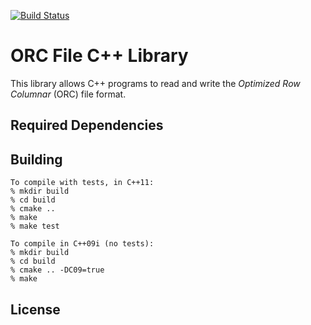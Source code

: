 [![Build Status](https://travis-ci.org/hortonworks/orc.svg?branch=c%2B%2B)](https://travis-ci.org/hortonworks/orc)

# ORC File C++ Library

This library allows C++ programs to read and write the _Optimized Row Columnar_ (ORC) file format.

## Required Dependencies

## Building

```shell
To compile with tests, in C++11:
% mkdir build
% cd build
% cmake ..
% make
% make test

To compile in C++09i (no tests):
% mkdir build
% cd build
% cmake .. -DC09=true
% make

```

## License
